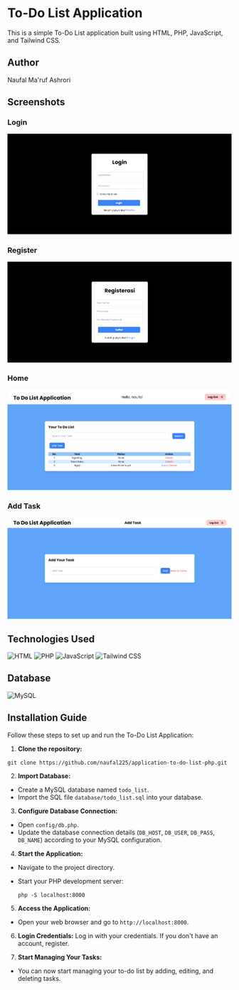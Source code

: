 # To-Do List Application

This is a simple To-Do List application built using HTML, PHP, JavaScript, and Tailwind CSS.

## Author
Naufal Ma'ruf Ashrori

## Screenshots
### Login
![Login](screenshot/login.png)

### Register
![Register](screenshot/register.png)

### Home
![Home](screenshot/dashboard.png)

### Add Task
![Add Task](screenshot/add.png)

## Technologies Used
  ![HTML](https://img.shields.io/badge/-HTML5-E34F26?logo=html5&logoColor=white&style=for-the-badge)
  ![PHP](https://img.shields.io/badge/-PHP-777BB4?logo=php&logoColor=white&style=for-the-badge)
  ![JavaScript](https://img.shields.io/badge/-JavaScript-F7DF1E?logo=javascript&logoColor=black&style=for-the-badge)
  ![Tailwind CSS](https://img.shields.io/badge/-Tailwind%20CSS-38B2AC?logo=tailwind-css&logoColor=white&style=for-the-badge)

## Database
  ![MySQL](https://img.shields.io/badge/-MySQL-4479A1?logo=mysql&logoColor=white&style=for-the-badge)

## Installation Guide
Follow these steps to set up and run the To-Do List Application:

1. **Clone the repository:**
  ```
  git clone https://github.com/naufal225/application-to-do-list-php.git
  ```


2. **Import Database:**
- Create a MySQL database named `todo_list`.
- Import the SQL file `database/todo_list.sql` into your database.

3. **Configure Database Connection:**
- Open `config/db.php`.
- Update the database connection details (`DB_HOST`, `DB_USER`, `DB_PASS`, `DB_NAME`) according to your MySQL configuration.

4. **Start the Application:**
- Navigate to the project directory.
- Start your PHP development server:
  
  ```
  php -S localhost:8000
  ```

5. **Access the Application:**
- Open your web browser and go to  `http://localhost:8000`.

6. **Login Credentials:**
Log in with your credentials. If you don't have an account, register.

7. **Start Managing Your Tasks:**
- You can now start managing your to-do list by adding, editing, and deleting tasks.
